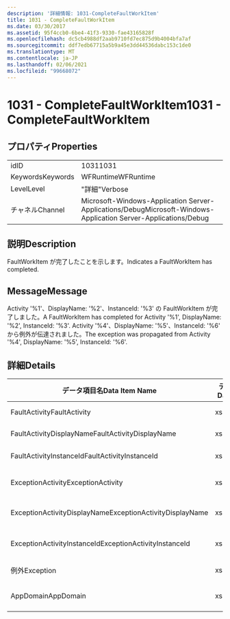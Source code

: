 ```yaml
---
description: '詳細情報: 1031-CompleteFaultWorkItem'
title: 1031 - CompleteFaultWorkItem
ms.date: 03/30/2017
ms.assetid: 95f4ccb0-6be4-41f3-9330-fae43165828f
ms.openlocfilehash: dc5cb4988df2aab9710fd7ec875d9b4004bfa7af
ms.sourcegitcommit: ddf7edb67715a5b9a45e3dd44536dabc153c1de0
ms.translationtype: MT
ms.contentlocale: ja-JP
ms.lasthandoff: 02/06/2021
ms.locfileid: "99668072"
---
```

# <a name="1031---completefaultworkitem"></a><span data-ttu-id="93b5b-103">1031 - CompleteFaultWorkItem</span><span class="sxs-lookup"><span data-stu-id="93b5b-103">1031 - CompleteFaultWorkItem</span></span>

## <a name="properties"></a><span data-ttu-id="93b5b-104">プロパティ</span><span class="sxs-lookup"><span data-stu-id="93b5b-104">Properties</span></span>  
  
|||  
|-|-|  
|<span data-ttu-id="93b5b-105">id</span><span class="sxs-lookup"><span data-stu-id="93b5b-105">ID</span></span>|<span data-ttu-id="93b5b-106">1031</span><span class="sxs-lookup"><span data-stu-id="93b5b-106">1031</span></span>|  
|<span data-ttu-id="93b5b-107">Keywords</span><span class="sxs-lookup"><span data-stu-id="93b5b-107">Keywords</span></span>|<span data-ttu-id="93b5b-108">WFRuntime</span><span class="sxs-lookup"><span data-stu-id="93b5b-108">WFRuntime</span></span>|  
|<span data-ttu-id="93b5b-109">Level</span><span class="sxs-lookup"><span data-stu-id="93b5b-109">Level</span></span>|<span data-ttu-id="93b5b-110">"詳細"</span><span class="sxs-lookup"><span data-stu-id="93b5b-110">Verbose</span></span>|  
|<span data-ttu-id="93b5b-111">チャネル</span><span class="sxs-lookup"><span data-stu-id="93b5b-111">Channel</span></span>|<span data-ttu-id="93b5b-112">Microsoft-Windows-Application Server-Applications/Debug</span><span class="sxs-lookup"><span data-stu-id="93b5b-112">Microsoft-Windows-Application Server-Applications/Debug</span></span>|  
  
## <a name="description"></a><span data-ttu-id="93b5b-113">説明</span><span class="sxs-lookup"><span data-stu-id="93b5b-113">Description</span></span>  

 <span data-ttu-id="93b5b-114">FaultWorkItem が完了したことを示します。</span><span class="sxs-lookup"><span data-stu-id="93b5b-114">Indicates a FaultWorkItem has completed.</span></span>  
  
## <a name="message"></a><span data-ttu-id="93b5b-115">Message</span><span class="sxs-lookup"><span data-stu-id="93b5b-115">Message</span></span>  

 <span data-ttu-id="93b5b-116">Activity '%1'、DisplayName: '%2'、InstanceId: '%3' の FaultWorkItem が完了しました。</span><span class="sxs-lookup"><span data-stu-id="93b5b-116">A FaultWorkItem has completed for Activity '%1', DisplayName: '%2', InstanceId: '%3'.</span></span> <span data-ttu-id="93b5b-117">Activity '%4'、DisplayName: '%5'、InstanceId: '%6' から例外が伝達されました。</span><span class="sxs-lookup"><span data-stu-id="93b5b-117">The exception was propagated from Activity '%4', DisplayName: '%5', InstanceId: '%6'.</span></span>  
  
## <a name="details"></a><span data-ttu-id="93b5b-118">詳細</span><span class="sxs-lookup"><span data-stu-id="93b5b-118">Details</span></span>  
  
|<span data-ttu-id="93b5b-119">データ項目名</span><span class="sxs-lookup"><span data-stu-id="93b5b-119">Data Item Name</span></span>|<span data-ttu-id="93b5b-120">データ項目の型</span><span class="sxs-lookup"><span data-stu-id="93b5b-120">Data Item Type</span></span>|<span data-ttu-id="93b5b-121">説明</span><span class="sxs-lookup"><span data-stu-id="93b5b-121">Description</span></span>|  
|--------------------|--------------------|-----------------|  
|<span data-ttu-id="93b5b-122">FaultActivity</span><span class="sxs-lookup"><span data-stu-id="93b5b-122">FaultActivity</span></span>|<span data-ttu-id="93b5b-123">xs:string</span><span class="sxs-lookup"><span data-stu-id="93b5b-123">xs:string</span></span>|<span data-ttu-id="93b5b-124">エラーとなったアクティビティの型名。</span><span class="sxs-lookup"><span data-stu-id="93b5b-124">The type name of the fault activity.</span></span>|  
|<span data-ttu-id="93b5b-125">FaultActivityDisplayName</span><span class="sxs-lookup"><span data-stu-id="93b5b-125">FaultActivityDisplayName</span></span>|<span data-ttu-id="93b5b-126">xs:string</span><span class="sxs-lookup"><span data-stu-id="93b5b-126">xs:string</span></span>|<span data-ttu-id="93b5b-127">エラーとなったアクティビティの表示名。</span><span class="sxs-lookup"><span data-stu-id="93b5b-127">The display name of the fault activity.</span></span>|  
|<span data-ttu-id="93b5b-128">FaultActivityInstanceId</span><span class="sxs-lookup"><span data-stu-id="93b5b-128">FaultActivityInstanceId</span></span>|<span data-ttu-id="93b5b-129">xs:string</span><span class="sxs-lookup"><span data-stu-id="93b5b-129">xs:string</span></span>|<span data-ttu-id="93b5b-130">エラーとなったアクティビティのインスタンス ID。</span><span class="sxs-lookup"><span data-stu-id="93b5b-130">The instance id of the fault activity.</span></span>|  
|<span data-ttu-id="93b5b-131">ExceptionActivity</span><span class="sxs-lookup"><span data-stu-id="93b5b-131">ExceptionActivity</span></span>|<span data-ttu-id="93b5b-132">xs:string</span><span class="sxs-lookup"><span data-stu-id="93b5b-132">xs:string</span></span>|<span data-ttu-id="93b5b-133">例外をスローしたアクティビティの型名。</span><span class="sxs-lookup"><span data-stu-id="93b5b-133">The type name of the activity that threw the exception.</span></span>|  
|<span data-ttu-id="93b5b-134">ExceptionActivityDisplayName</span><span class="sxs-lookup"><span data-stu-id="93b5b-134">ExceptionActivityDisplayName</span></span>|<span data-ttu-id="93b5b-135">xs:string</span><span class="sxs-lookup"><span data-stu-id="93b5b-135">xs:string</span></span>|<span data-ttu-id="93b5b-136">例外をスローしたアクティビティの表示名。</span><span class="sxs-lookup"><span data-stu-id="93b5b-136">The display name of the activity that threw the exception.</span></span>|  
|<span data-ttu-id="93b5b-137">ExceptionActivityInstanceId</span><span class="sxs-lookup"><span data-stu-id="93b5b-137">ExceptionActivityInstanceId</span></span>|<span data-ttu-id="93b5b-138">xs:string</span><span class="sxs-lookup"><span data-stu-id="93b5b-138">xs:string</span></span>|<span data-ttu-id="93b5b-139">例外をスローしたアクティビティのインスタンス ID。</span><span class="sxs-lookup"><span data-stu-id="93b5b-139">The instance id of the activity that threw the exception.</span></span>|  
|<span data-ttu-id="93b5b-140">例外</span><span class="sxs-lookup"><span data-stu-id="93b5b-140">Exception</span></span>|<span data-ttu-id="93b5b-141">xs:string</span><span class="sxs-lookup"><span data-stu-id="93b5b-141">xs:string</span></span>|<span data-ttu-id="93b5b-142">例外の詳細</span><span class="sxs-lookup"><span data-stu-id="93b5b-142">The exception details for the exception</span></span>|  
|<span data-ttu-id="93b5b-143">AppDomain</span><span class="sxs-lookup"><span data-stu-id="93b5b-143">AppDomain</span></span>|<span data-ttu-id="93b5b-144">xs:string</span><span class="sxs-lookup"><span data-stu-id="93b5b-144">xs:string</span></span>|<span data-ttu-id="93b5b-145">AppDomain.CurrentDomain.FriendlyName で返される文字列。</span><span class="sxs-lookup"><span data-stu-id="93b5b-145">The string returned by AppDomain.CurrentDomain.FriendlyName.</span></span>|
